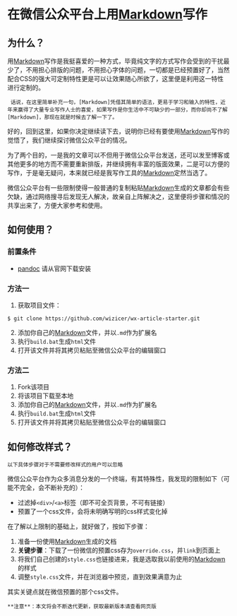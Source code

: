 # 在微信公众平台上用[Markdown]写作
## 为什么？
用[Markdown]写作是我挺喜爱的一种方式，毕竟纯文字的方式写作会受到的干扰最少了，不用担心排版的问题，不用担心字体的问题，一切都是已经预置好了，当然配合CSS的强大可定制特性更是可以让效果随心所欲了，这里便是利用这一特性进行定制的。

     话说，在这里简单补充一句，[Markdown]凭借其简单的语法，更易于学习和输入的特性，近年来赢得了大量专业写作人士的喜爱，如果写作是你生活中不可缺少的一部分，而你却尚不了解[Markdown]，那现在就是时候去了解一下了。

好的，回到这里，如果你决定继续读下去，说明你已经有要使用[Markdown]写作的觉悟了，我们继续探讨微信公众平台的情况。

为了两个目的，一是我的文章可以不但用于微信公众平台发送，还可以发至博客或其他更多的地方而不需要重新排版，并继续拥有丰富的版面效果，二是可以方便的写作，于是毫无疑问，本来就已经是我写作工具的[Markdown]定然当选了。

微信公众平台有一些限制使得一般普通的复制粘贴[Markdown]生成的文章都会有些欠缺，通过网络搜寻后发现无人解决，故亲自上阵解决之，这里便将步骤和情况的共享出来了，方便大家参考和使用。

## 如何使用？

### 前置条件
* [pandoc] 请从官网下载安装

### 方法一

1. 获取项目文件：
```
$ git clone https://github.com/wizicer/wx-article-starter.git
```
2. 添加你自己的[Markdown]文件，并以`.md`作为扩展名
3. 执行`build.bat`生成`html`文件
4. 打开该文件并将其拷贝粘贴至微信公众平台的编辑窗口

### 方法二
1. Fork该项目
2. 将该项目下载至本地
3. 添加你自己的[Markdown]文件，并以`.md`作为扩展名
4. 执行`build.bat`生成`html`文件
5. 打开该文件并将其拷贝粘贴至微信公众平台的编辑窗口


## 如何修改样式？

    以下具体步骤对于不需要修改样式的用户可以忽略

微信公众平台作为众多消息分发的一个终端，有其特殊性，我发现的限制如下（可能不完全，会不断补充的）：
* 过滤掉`<div>`/`<a>`标签（即不可全页背景，不可有链接）
* 预置了一个css文件，会将未明确写明的css样式变化掉

在了解以上限制的基础上，就好做了，按如下步骤：

1. 准备一份使用[Markdown]生成的文档
2. **关键步骤**：下载了一份微信的预置css存为`override.css`，并`link`到页面上
3. 将我们自己创建的`style.css`也链接进来，我是选取我以前使用的[Markdown]的样式
4. 调整`style.css`文件，并在浏览器中预览，直到效果满意为止

其实关键点就在微信预置的那个css文件。

    **注意**：本文将会不断迭代更新，获取最新版本请查看网页版

[pandoc]: http://johnmacfarlane.net/pandoc/
[Markdown]: http://daringfireball.net/projects/markdown/
